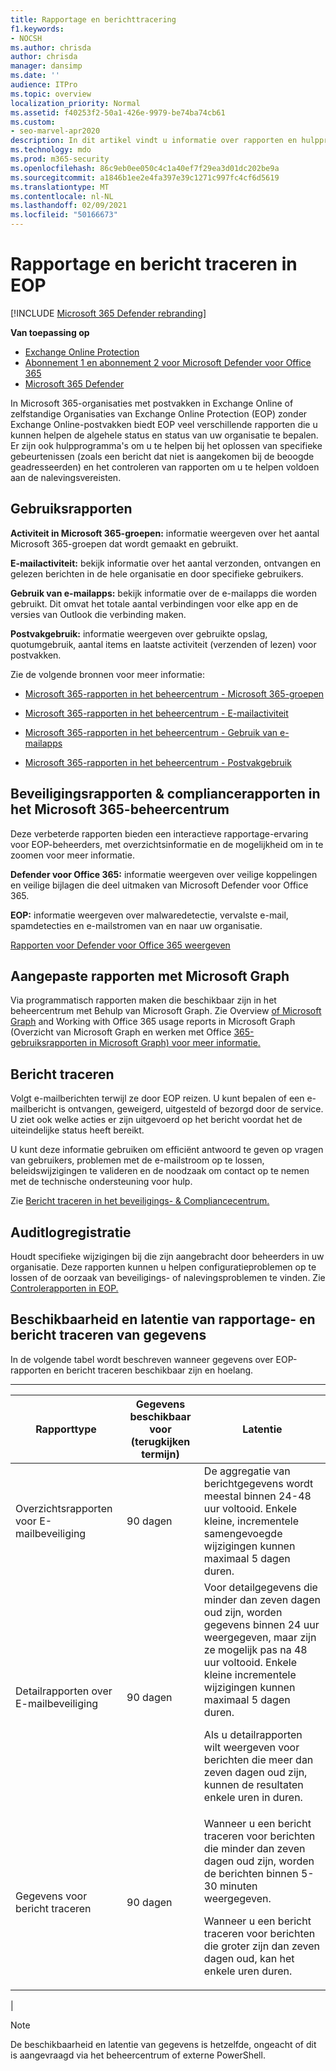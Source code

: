 ```yaml
---
title: Rapportage en berichttracering
f1.keywords:
- NOCSH
ms.author: chrisda
author: chrisda
manager: dansimp
ms.date: ''
audience: ITPro
ms.topic: overview
localization_priority: Normal
ms.assetid: f40253f2-50a1-426e-9979-be74ba74cb61
ms.custom:
- seo-marvel-apr2020
description: In dit artikel vindt u informatie over rapporten en hulpprogramma's voor probleemoplossing die beschikbaar zijn voor beheerders van Microsoft Exchange Online Protection (EOP).
ms.technology: mdo
ms.prod: m365-security
ms.openlocfilehash: 86c9eb0ee050c4c1a40ef7f29ea3d01dc202be9a
ms.sourcegitcommit: a1846b1ee2e4fa397e39c1271c997fc4cf6d5619
ms.translationtype: MT
ms.contentlocale: nl-NL
ms.lasthandoff: 02/09/2021
ms.locfileid: "50166673"
---
```

# <a name="reporting-and-message-trace-in-eop"></a>Rapportage en bericht traceren in EOP

[!INCLUDE [Microsoft 365 Defender rebranding](../includes/microsoft-defender-for-office.md)]

**Van toepassing op**
- [Exchange Online Protection](https://go.microsoft.com/fwlink/?linkid=2148611)
- [Abonnement 1 en abonnement 2 voor Microsoft Defender voor Office 365](https://go.microsoft.com/fwlink/?linkid=2148715)
- [Microsoft 365 Defender](https://go.microsoft.com/fwlink/?linkid=2118804)

In Microsoft 365-organisaties met postvakken in Exchange Online of zelfstandige Organisaties van Exchange Online Protection (EOP) zonder Exchange Online-postvakken biedt EOP veel verschillende rapporten die u kunnen helpen de algehele status en status van uw organisatie te bepalen. Er zijn ook hulpprogramma's om u te helpen bij het oplossen van specifieke gebeurtenissen (zoals een bericht dat niet is aangekomen bij de beoogde geadresseerden) en het controleren van rapporten om u te helpen voldoen aan de nalevingsvereisten.

## <a name="usage-reports"></a>Gebruiksrapporten

**Activiteit in Microsoft 365-groepen:** informatie weergeven over het aantal Microsoft 365-groepen dat wordt gemaakt en gebruikt.

**E-mailactiviteit:** bekijk informatie over het aantal verzonden, ontvangen en gelezen berichten in de hele organisatie en door specifieke gebruikers.

**Gebruik van e-mailapps:** bekijk informatie over de e-mailapps die worden gebruikt. Dit omvat het totale aantal verbindingen voor elke app en de versies van Outlook die verbinding maken.

**Postvakgebruik:** informatie weergeven over gebruikte opslag, quotumgebruik, aantal items en laatste activiteit (verzenden of lezen) voor postvakken.

Zie de volgende bronnen voor meer informatie:

- [Microsoft 365-rapporten in het beheercentrum - Microsoft 365-groepen](https://docs.microsoft.com/microsoft-365/admin/activity-reports/office-365-groups)

- [Microsoft 365-rapporten in het beheercentrum - E-mailactiviteit](https://docs.microsoft.com/microsoft-365/admin/activity-reports/email-activity)

- [Microsoft 365-rapporten in het beheercentrum - Gebruik van e-mailapps](https://docs.microsoft.com/microsoft-365/admin/activity-reports/email-apps-usage)

- [Microsoft 365-rapporten in het beheercentrum - Postvakgebruik](https://docs.microsoft.com/microsoft-365/admin/activity-reports/mailbox-usage)

## <a name="security--compliance-reports-in-the-microsoft-365-admin-center"></a>Beveiligingsrapporten & compliancerapporten in het Microsoft 365-beheercentrum

Deze verbeterde rapporten bieden een interactieve rapportage-ervaring voor EOP-beheerders, met overzichtsinformatie en de mogelijkheid om in te zoomen voor meer informatie.

**Defender voor Office 365:** informatie weergeven over veilige koppelingen en veilige bijlagen die deel uitmaken van Microsoft Defender voor Office 365.

**EOP:** informatie weergeven over malwaredetectie, vervalste e-mail, spamdetecties en e-mailstromen van en naar uw organisatie.

[Rapporten voor Defender voor Office 365 weergeven](view-reports-for-atp.md)

## <a name="custom-reports-using-microsoft-graph"></a>Aangepaste rapporten met Microsoft Graph

Via programmatisch rapporten maken die beschikbaar zijn in het beheercentrum met Behulp van Microsoft Graph. Zie Overview [of Microsoft Graph](https://docs.microsoft.com/graph/overview) and Working with Office 365 usage reports in Microsoft Graph (Overzicht van Microsoft Graph en werken met Office [365-gebruiksrapporten in Microsoft Graph) voor meer informatie.](https://docs.microsoft.com/graph/api/resources/report)

## <a name="message-trace"></a>Bericht traceren

Volgt e-mailberichten terwijl ze door EOP reizen. U kunt bepalen of een e-mailbericht is ontvangen, geweigerd, uitgesteld of bezorgd door de service. U ziet ook welke acties er zijn uitgevoerd op het bericht voordat het de uiteindelijke status heeft bereikt.

U kunt deze informatie gebruiken om efficiënt antwoord te geven op vragen van gebruikers, problemen met de e-mailstroom op te lossen, beleidswijzigingen te valideren en de noodzaak om contact op te nemen met de technische ondersteuning voor hulp.

Zie [Bericht traceren in het beveiligings- & Compliancecentrum.](message-trace-scc.md)

## <a name="audit-logging"></a>Auditlogregistratie

Houdt specifieke wijzigingen bij die zijn aangebracht door beheerders in uw organisatie. Deze rapporten kunnen u helpen configuratieproblemen op te lossen of de oorzaak van beveiligings- of nalevingsproblemen te vinden. Zie [Controlerapporten in EOP.](auditing-reports-in-eop.md)

## <a name="reporting-and-message-trace-data-availability-and-latency"></a>Beschikbaarheid en latentie van rapportage- en bericht traceren van gegevens

In de volgende tabel wordt beschreven wanneer gegevens over EOP-rapporten en bericht traceren beschikbaar zijn en hoelang.

****

|Rapporttype|Gegevens beschikbaar voor (terugkijken termijn)|Latentie|
|---|---|---|
|Overzichtsrapporten voor E-mailbeveiliging|90 dagen|De aggregatie van berichtgegevens wordt meestal binnen 24-48 uur voltooid. Enkele kleine, incrementele samengevoegde wijzigingen kunnen maximaal 5 dagen duren.|
|Detailrapporten over E-mailbeveiliging|90 dagen|Voor detailgegevens die minder dan zeven dagen oud zijn, worden gegevens binnen 24 uur weergegeven, maar zijn ze mogelijk pas na 48 uur voltooid. Enkele kleine incrementele wijzigingen kunnen maximaal 5 dagen duren. <p> Als u detailrapporten wilt weergeven voor berichten die meer dan zeven dagen oud zijn, kunnen de resultaten enkele uren in duren.|
|Gegevens voor bericht traceren|90 dagen|Wanneer u een bericht traceren voor berichten die minder dan zeven dagen oud zijn, worden de berichten binnen 5-30 minuten weergegeven.<p> Wanneer u een bericht traceren voor berichten die groter zijn dan zeven dagen oud, kan het enkele uren duren.|
|

> [!NOTE]
> De beschikbaarheid en latentie van gegevens is hetzelfde, ongeacht of dit is aangevraagd via het beheercentrum of externe PowerShell.
